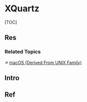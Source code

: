 # XQuartz

[TOC]



## Res
### Related Topics
↗ [macOS (Derived From UNIX Family)](../../../../../../../Apple/macOS%20(Derived%20From%20UNIX%20Family)/macOS%20(Derived%20From%20UNIX%20Family).md)



## Intro


## Ref

